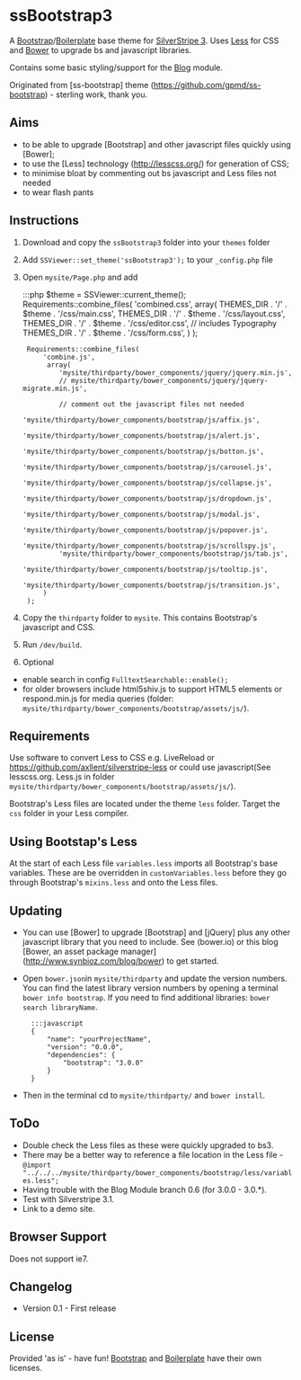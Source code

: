 # ssBootstrap3

A [Bootstrap](http://www.getbootstrap.com/)/[Boilerplate](http://html5boilerplate.com/) base theme for [SilverStripe 3](http://www.silverstripe.org/).  Uses [Less](lesscss.org) for CSS and [Bower](bower.io) to upgrade bs and javascript libraries.

Contains some basic styling/support for the [Blog](https://packagist.org/packages/silverstripe/blog) module.

Originated from [ss-bootstrap] theme (https://github.com/gpmd/ss-bootstrap) - sterling work, thank you.


## Aims
* to be able to upgrade [Bootstrap] and other javascript files quickly using [Bower];
* to use the [Less] technology (http://lesscss.org/) for generation of CSS;
* to minimise bloat by commenting out bs javascript and Less files not needed 
* to wear flash pants


## Instructions

1. Download and copy the `ssBootstrap3` folder into your `themes` folder
2. Add `SSViewer::set_theme('ssBootstrap3');` to your `_config.php` file
3. Open `mysite/Page.php` and add

	:::php
	$theme = SSViewer::current_theme();
		Requirements::combine_files(
        	'combined.css',
        	 array(
            THEMES_DIR . '/' . $theme . '/css/main.css',
			THEMES_DIR . '/' . $theme . '/css/layout.css',
            THEMES_DIR . '/' . $theme . '/css/editor.css', // includes Typography
            THEMES_DIR . '/' . $theme . '/css/form.css',
			)
        ); 	

		Requirements::combine_files(
			'combine.js',
			 array(
			 	'mysite/thirdparty/bower_components/jquery/jquery.min.js',
			 	// mysite/thirdparty/bower_components/jquery/jquery-migrate.min.js',

			 	// comment out the javascript files not needed
				'mysite/thirdparty/bower_components/bootstrap/js/affix.js',
				'mysite/thirdparty/bower_components/bootstrap/js/alert.js',
				'mysite/thirdparty/bower_components/bootstrap/js/botton.js',
				'mysite/thirdparty/bower_components/bootstrap/js/carousel.js',
				'mysite/thirdparty/bower_components/bootstrap/js/collapse.js',
				'mysite/thirdparty/bower_components/bootstrap/js/dropdown.js',
				'mysite/thirdparty/bower_components/bootstrap/js/modal.js',
				'mysite/thirdparty/bower_components/bootstrap/js/popover.js',
				'mysite/thirdparty/bower_components/bootstrap/js/scrollspy.js',
				'mysite/thirdparty/bower_components/bootstrap/js/tab.js',
				'mysite/thirdparty/bower_components/bootstrap/js/tooltip.js',
				'mysite/thirdparty/bower_components/bootstrap/js/transition.js',
			)
		); 

4. Copy the `thirdparty` folder to `mysite`.  This contains Bootstrap's javascript and CSS.

5. Run `/dev/build`.

6. Optional
* enable search in config `FulltextSearchable::enable();`
* for older browsers include html5shiv.js to support HTML5 elements or respond.min.js for media queries (folder: `mysite/thirdparty/bower_components/bootstrap/assets/js/`).  


## Requirements
Use software to convert Less to CSS e.g. LiveReload or https://github.com/axllent/silverstripe-less or could use javascript(See lesscss.org. Less.js in folder `mysite/thirdparty/bower_components/bootstrap/assets/js/`).  

Bootstrap's Less files are located under the theme `less` folder.  Target the `css` folder in your Less compiler. 


## Using Bootstap's Less
At the start of each Less file `variables.less` imports all Bootstrap's base variables.  These are be overridden in `customVariables.less` before they go through Bootstrap's `mixins.less` and onto the Less files.


## Updating
* You can use [Bower] to upgrade [Bootstrap] and [jQuery] plus any other javascript library that you need to include.  See (bower.io) or this blog [Bower, an asset package manager] (http://www.synbioz.com/blog/bower) to get started.
* Open `bower.json`in `mysite/thirdparty` and update the version numbers.  You can find the latest library version numbers by opening a terminal `bower info bootstrap`.  If you need to find additional libraries: `bower search libraryName`.

		:::javascript
		{
			"name": "yourProjectName",
			"version": "0.0.0",
			"dependencies": {
				"bootstrap": "3.0.0"
			}
		}

* Then in the terminal cd to `mysite/thirdparty/` and `bower install`.


## ToDo
* Double check the Less files as these were quickly upgraded to bs3. 
* There may be a better way to reference a file location in the Less file - `@import "../../../mysite/thirdparty/bower_components/bootstrap/less/variables.less";`
* Having trouble with the Blog Module branch 0.6 (for 3.0.0 - 3.0.*). 
* Test with Silverstripe 3.1.
* Link to a demo site.


## Browser Support
Does not support ie7.


## Changelog

* Version 0.1 - First release

## License

Provided 'as is' - have fun! [Bootstrap](https://github.com/twbs/bootstrap/blob/master/LICENSE) and [Boilerplate](https://github.com/h5bp/html5-boilerplate/blob/master/LICENSE.md) have their own licenses.
